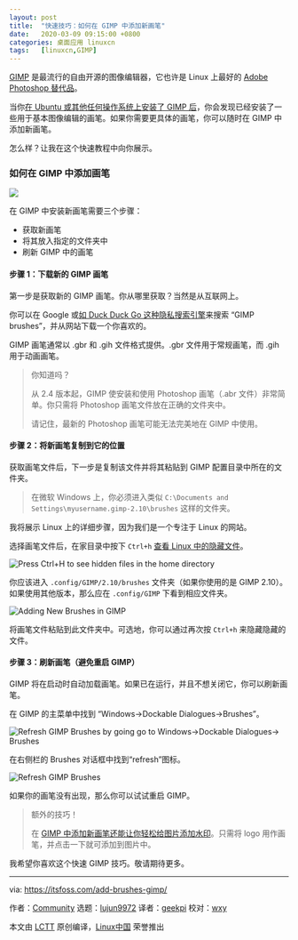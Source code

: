 ```yaml
---
layout: post
title:	"快速技巧：如何在 GIMP 中添加新画笔"
date:	2020-03-09 09:15:00 +0800 
categories:	桌面应用 linuxcn 
tags:	[linuxcn,GIMP]
---
```



[GIMP](https://www.gimp.org/) 是最流行的自由开源的图像编辑器，它也许是 Linux 上最好的 [Adobe Photoshop 替代品](https://itsfoss.com/open-source-photoshop-alternatives/)。


当你[在 Ubuntu 或其他任何操作系统上安装了 GIMP 后](https://itsfoss.com/gimp-2-10-release/)，你会发现已经安装了一些用于基本图像编辑的画笔。如果你需要更具体的画笔，你可以随时在 GIMP 中添加新画笔。


怎么样？让我在这个快速教程中向你展示。


### 如何在 GIMP 中添加画笔


![](/Asserts/Images//attachment/album/202003/09/091707ee54f5t6aat4lelf.jpg)


在 GIMP 中安装新画笔需要三个步骤：


* 获取新画笔
* 将其放入指定的文件夹中
* 刷新 GIMP 中的画笔


#### 步骤 1：下载新的 GIMP 画笔


第一步是获取新的 GIMP 画笔。你从哪里获取？当然是从互联网上。


你可以在 Google 或[如 Duck Duck Go 这种隐私搜索引擎](https://itsfoss.com/privacy-search-engines/)来搜索 “GIMP brushes”，并从网站下载一个你喜欢的。


GIMP 画笔通常以 .gbr 和 .gih 文件格式提供。.gbr 文件用于常规画笔，而 .gih 用于动画画笔。



> 
> 你知道吗？
> 
> 
> 从 2.4 版本起，GIMP 使安装和使用 Photoshop 画笔（.abr 文件）非常简单。你只需将 Photoshop 画笔文件放在正确的文件夹中。
> 
> 
> 请记住，最新的 Photoshop 画笔可能无法完美地在 GIMP 中使用。
> 
> 
> 


#### 步骤 2：将新画笔复制到它的位置


获取画笔文件后，下一步是复制该文件并将其粘贴到 GIMP 配置目录中所在的文件夹。



> 
> 在微软 Windows 上，你必须进入类似 `C:\Documents and Settings\myusername.gimp-2.10\brushes` 这样的文件夹。
> 
> 
> 


我将展示 Linux 上的详细步骤，因为我们是一个专注于 Linux 的网站。


选择画笔文件后，在家目录中按下 `Ctrl+h` [查看 Linux 中的隐藏文件](https://itsfoss.com/hide-folders-and-show-hidden-files-in-ubuntu-beginner-trick/)。


![Press Ctrl+H to see hidden files in the home directory](/Asserts/Images//attachment/album/202003/09/091525tg03iyw21ln2c431.jpg)


你应该进入 `.config/GIMP/2.10/brushes` 文件夹（如果你使用的是 GIMP 2.10）。如果使用其他版本，那么应在 `.config/GIMP` 下看到相应文件夹。


![Adding New Brushes in GIMP](/Asserts/Images//attachment/album/202003/09/091641rkyfauvqkngp33un.png)


将画笔文件粘贴到此文件夹中。可选地，你可以通过再次按 `Ctrl+h` 来隐藏隐藏的文件。


#### 步骤 3：刷新画笔（避免重启 GIMP）


GIMP 将在启动时自动加载画笔。如果已在运行，并且不想关闭它，你可以刷新画笔。


在 GIMP 的主菜单中找到 “Windows->Dockable Dialogues->Brushes”。


![Refresh GIMP Brushes by going go to Windows->Dockable Dialogues-> Brushes](/Asserts/Images//attachment/album/202003/09/091644ep6p7znzkcu67cuu.jpg)


在右侧栏的 Brushes 对话框中找到“refresh”图标。


![Refresh GIMP Brushes](/Asserts/Images//attachment/album/202003/09/091646mz7l7zdbr8171nct.jpg)


如果你的画笔没有出现，那么你可以试试重启 GIMP。



> 
> 额外的技巧！
> 
> 
> 在 [GIMP 中添加新画笔还能让你轻松给图片添加水印](https://itsfoss.com/add-watermark-gimp-linux/)。只需将 logo 用作画笔，并点击一下就可添加到图片中。
> 
> 
> 


我希望你喜欢这个快速 GIMP 技巧。敬请期待更多。




---


via: <https://itsfoss.com/add-brushes-gimp/>


作者：[Community](https://itsfoss.com/author/itsfoss/) 选题：[lujun9972](https://github.com/lujun9972) 译者：[geekpi](https://github.com/geekpi) 校对：[wxy](https://github.com/wxy)


本文由 [LCTT](https://github.com/LCTT/TranslateProject) 原创编译，[Linux中国](https://linux.cn/) 荣誉推出
